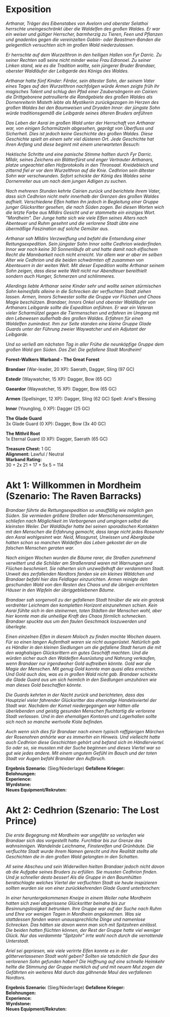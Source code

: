 # Exposition  

*Arthanar, Träger des Eibenstabes von Avelorn und oberster Selathoi herrschte uneingeschränkt über die Waldelfen des großen Waldes. Er war ein weiser und gütiger Herrscher, barmherzig zu Tieren, Feen und Pflanzen und gnadenlos gegen die vereinzelten Goblin- oder Beastmen-Banden die gelegentlich versuchten sich im großen Wald niederzulassen.*

*Er herrschte auf dem Wurzelthron in den heiligen Hallen von Fyr Darric. Zu seiner Rechten saß seine nicht minder weise Frau Edronoel. Zu seiner Linken stand, wie es die Tradition wollte, sein jüngerer Bruder Brandaer, oberster Waldläufer der Leibgarde des Königs des Waldes.*

*Arthanar hatte fünf Kinder:
Fêrdor, sein ältester Sohn, der seinem Vater eines Tages auf den Wurzelthron nachfolgen würde
Armen zeigte früh ihr magisches Talent und schlug den Pfad einer Zaubersängerin ein
Cairien: die Drittgeborene patroullierte die Randgebiete des großen Waldes als Dornenreiterin
Misteth lebte als Mystikerin zurückgezogen im Herzen des großen Waldes bei den Baumweisen und Dryaden
Innor: der jüngste Sohn würde traditionsgemäß die Leibgarde seines älteren Bruders anführen*

*Das Leben der Asrai im großen Wald unter der Herrschaft von Arthanar war, von einigen Scharmützeln abgesehen, geprägt von Überfluss und Sicherheit. Dies ist jedoch keine Geschichte des großen Waldes. Diese Geschichte spielt an einem sehr viel düsteren Ort. Jede Geschichte hat ihren Anfang und diese beginnt mit einem unerwarteten Besuch:*

*Hektische Schritte und eine panische Stimme hallten durch Fyr Darric. Mîldir, seines Zeichens ein Blätterfürst und enger Vertrauter Arthanars, platze ungeachtet allen Hofprotokolls in den Thronsaal. Kreidebleich und zitternd fiel er vor dem Wurzelthron auf die Knie. Cedhrion sein ältester Sohn war verschwunden. Sofort schickte der König des Waldes seine Dornenreiter aus um nach dem jungen Adligen zu suchen.*

*Nach mehreren Stunden kehrte Cairien zurück und berichtete ihrem Vater, dass sich Cedhrion nicht mehr innerhalb der Grenzen des großen Waldes aufhielt. Verschiedene Elfen hatten ihn jedoch in Begleitung einer Gruppe junger Glücksritter gesehen, die nach Süden zogen. Bei diesen Worten wich die letzte Farbe aus Mîldirs Gesicht und er stammelte ein einziges Wort. "Mordheim". Der Junge hatte sich wie viele Elfen seines Alters nach Abenteuer und Ruhm gesehnt und die verlorene Stadt übte eine übermäßige Faszination auf solche Gemüter aus.*

*Arthanar sah Mîldirs Verzweiflung und befahl die Entsendung einer Rettungsexpedition. Sein jüngster Sohn Innor sollte Cedhrion wiederfinden. Innor war noch keine 30 Sonnenläufe alt und hatte damit nach elfischem Recht die Mannbarkeit noch nicht erreicht. Vor allem war er aber im selben Alter wie Cedhrion und die beiden schwärmten oft zusammen von Abenteuern in der weiten Welt. Mit dieser Expedition wollte Arthanar seinem Sohn zeigen, dass diese weite Welt nicht nur Abendteuer bereithielt sondern auch Hunger, Schmerzen und schlimmeres.*

*Allerdings liebte Arthanar seine Kinder sehr und wollte seinen stürmischen Sohn keinesfalls alleine in die Schrecken der verfluchten Stadt ziehen lassen. Armen, Innors Schwester sollte die Gruppe vor Flüchen und Chaos Magie beschützen. Brandaer, Innors Onkel und oberster Waldläufer von Arthanars Leibgarde sollte die Expedition anführen. Er war ein Veteran vieler Scharmützel gegen die Tiermenschen und erfahren im Umgang mit den Lebewesen außerhalb des großen Waldes. Erfahren für einen Waldelfen zumindest. Ihm zur Seite standen eine kleine Gruppe Glade Guards unter der Führung zweier Waywatcher und ein Adjutant der Leibgarde.*

*Und so verließ am nächsten Tag in aller Frühe die neunköpfige Gruppe dem großen Wald gen Süden. Das Ziel: Die gefallene Stadt Mordheim!*


**Forest-Walkers Warband - The Great Forest**  

**Brandaer** (War-leader, 20 XP): Saerath, Dagger, Sling (97 GC)  

**Estedir** (Waywatcher, 15 XP): Dagger, Bow (65 GC)  

**Gaeardor** (Waywatcher, 15 XP): Dagger, Bow (65 GC)  

**Armen** (Spellsinger, 12 XP): Dagger, Sling (62 GC) Spell: Ariel's Blessing

**Innor** (Youngling, 0 XP): Dagger (25 GC)  

**The Glade Guard**  
3x Glade Guard (0 XP): Dagger, Bow (3x 40 GC)  

**The Mithril Root**  
1x Eternal Guard (0 XP): Dagger, Saerath (65 GC)


**Treasure Chest:** 1 GC  
**Alignment:** Lawful / Neutral  
**Warband Rating:**  
30 + 2x 21 + 17 + 5x 5 = 114


 # Akt 1: Willkommen in Mordheim (Szenario: The Raven Barracks)  
*Brandaer führte die Rettungsexpedition so unauffällig wie möglich gen Süden. Sie vermieden größere Straßen oder Menschenansammlungen, schliefen nach Möglichkeit im Verborgenen und umgingen selbst die kleinsten Weiler. Der Waldläufer hatte bei seinen sporadischen Kontakten mit den Menschen die Erfahrung gemacht, dass lange nicht jedes Rosenohr den Asrai wohlgesinnt war. Neid, Missgunst, Unwissen und Aberglaube hatten schon so manchen Waldelfen das Leben gekostet der an die falschen Menschen geraten war.*

*Nach einigen Wochen wurden die Bäume rarer, die Straßen zunehmend verwittert und die Schilder am Straßenrand waren mit Warnungen und Flüchen beschmiert. Sie näherten sich unzweifelhaft der verdammten Stadt. Unweit des zerfallenden Nordtors fanden sie ein kleines Wäldchen und Brandaer befahl hier das Feldlager einzurichten. Armen reinigte den geschunden Wald von den Resten des Chaos und die übrigen errichteten Häuser in den Wipfeln der übriggebliebenen Bäume.*

*Brandaer sah sorgenvoll zu der gefallenen Stadt hinüber die wie ein grotesk verdrehter Leichnam den kompletten Horizont einzunehmen schien. Kein Asrai fühlte sich in den steinernen, toten Städten der Menschen wohl, aber hier konnte man die unheilige Kraft des Chaos förmlich schmecken. Brandaer spuckte aus um den faulen Geschmack loszuwerden und überlegte.* 

*Einen einzelnen Elfen in diesem Moloch zu finden mochte Wochen dauern. Für so einen langen Aufenthalt waren sie nicht ausgerüstet. Natürlich gab es Händler in den kleinen Siedlungen um die gefallene Stadt herum die mit den waghalsigen Glücksrittern ein gutes Geschäft machten. Und die würden sicher auch den Waldelfen Ausrüstung und Nahrung verkaufen, wenn Brandaer nur irgendwoher Gold auftreiben könnte. Gold war die Magie der Menschen. Mit genug Gold konnte man quasi alles erreichen. Und Gold auch das, was es in großen Wald nicht gab. Brandaer schickte die Glade Guard aus um sich heimlich in den Siedlungen umzuhören wie man dieses Gold beschaffen könnte.*

*Die Guards kehrten in der Nacht zurück und berichteten, dass das Hauptziel vieler fahrender Glücksritter das ehemalige Handelsviertel der Stadt war. Nachdem der Komet niedergegangen war hätten alle überlebenden und geistig gesunden Menschen fluchtartig die verlorene Stadt verlassen. Und in den ehemaligen Kontoren und Lagerhallen sollte sich noch so manche wertvolle Kiste befinden.*

*Auch wenn sich dies für Brandaer nach einem typisch raffgierigen Märchen der Rosenohren anhörte war es immerhin ein Hinweis. Und vielleicht hatte auch Cedhrion diese Geschichten gehört und befand sich im Händlerviertel. So oder so, sie mussten mit der Suche beginnen und dieses Viertel war so gut wie jedes andere. Mit einem ungutem Gefühl im Bauch und der toten Stadt vor Augen befahl Brandaer den Aufbruch.* 

**Ergebnis Szenario:**  (Sieg/Niederlage)
**Gefallene Krieger:**  
**Belohnungen:**  
**Experience:**  
**Wyrdstone:**  
**Neues Equipment/Rekruten:**  


 # Akt 2: Cedhrion (Szenario: The Lost Prince)  
*Die erste Begegnung mit Mordheim war ungefähr so verlaufen wie Brandaer sich das vorgestellt hatte. Furchtbar bis zur Grenze des wahnsinnigen. Wandelnde Leichname, Finsterelfen und Grünhäute. Die verfluchte Stadt wurde ihrem Namen gerecht und ihre Realität stellte alle Geschichten die in den großen Wald gelangten in den Schatten.*

*All seine Abscheu und sein Widerwillen hielten Brandaer jedoch nicht davon ab die Aufgabe seines Bruders zu erfüllen. Sie mussten Cedhrion finden. Und je schneller desto besser! Als die Gruppe in den Baumhütten beratschlagte welches Viertel der verfluchten Stadt sie heute inspizieren sollten wurden sie von einer zurückkehrenden Glade Guard unterbrochen:*

*In einer heruntergekommenen Kneipe in einem Weiler nahe Mordheim hatten sich zwei abgerissene Glücksritter beinahe bis zur Besinnungslosigkeit betrunken. Ihre Gruppe war auf der Suche nach Ruhm und Ehre vor wenigen Tagen in Mordheim angekommen. Was sie stattdessen fanden waren unaussprechliche Dinge und namenlose Schrecken. Das hätten sie davon wenn man sich mit Spitzohren einlässt. Die beiden hatten flüchten können, der Rest der Gruppe hatte viel weniger Glück. Nur das verdammte "Spitzohr" irrte wohl noch durch die verrottende Unterstadt.*

*Ariel sei gepriesen, wie viele verirrte Elfen konnte es in der götterverlassenen Stadt wohl geben? Sollten sie tatsächlich die Spur des verlorenen Sohn gefunden haben? Die Hoffnung auf eine schnelle Heimkehr hellte die Stimmung der Gruppe merklich auf und mit neuem Mut zogen die Gefährten ein weiteres Mal durch das gähnende Maul des verfallenen Nordtors.* 

**Ergebnis Szenario:**  (Sieg/Niederlage)
**Gefallene Krieger:**  
**Belohnungen:**  
**Experience:**  
**Wyrdstone:**  
**Neues Equipment/Rekruten:**  

